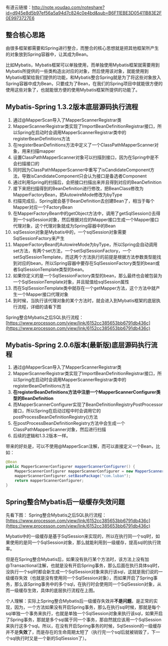 有道云链接：http://note.youdao.com/noteshare?id=d945e8d5b97ef56a5a94d7c824c0e4bd&sub=B6F11EBE3D05411B83E2F0E9973727E6

## 整合核心思路


由很多框架都需要和Spring进行整合，而整合的核心思想就是把其他框架所产生的对象放到Spring容器中，让其成为Bean。
​

比如Mybatis，Mybatis框架可以单独使用，而单独使用Mybatis框架就需要用到Mybatis所提供的一些类构造出对应的对象，然后使用该对象，就能使用到Mybatis框架给我们提供的功能，和Mybatis整合Spring就是为了将这些对象放入Spring容器中成为Bean，只要成为了Bean，在我们的Spring项目中就能很方便的使用这些对象了，也就能很方便的使用Mybatis框架所提供的功能了。


## Mybatis-Spring 1.3.2版本底层源码执行流程


1. 通过@MapperScan导入了MapperScannerRegistrar类
1. MapperScannerRegistrar类实现了ImportBeanDefinitionRegistrar接口，所以Spring在启动时会调用MapperScannerRegistrar类中的registerBeanDefinitions方法
1. 在registerBeanDefinitions方法中定义了一个ClassPathMapperScanner对象，用来扫描mapper
1. 设置ClassPathMapperScanner对象可以扫描到接口，因为在Spring中是不会扫描接口的
1. 同时因为ClassPathMapperScanner中重写了isCandidateComponent方法，导致isCandidateComponent只会认为接口是备选者Component
1. 通过利用Spring的扫描后，会把接口扫描出来并且得到对应的BeanDefinition
1. 接下来把扫描得到的BeanDefinition进行修改，把BeanClass修改为MapperFactoryBean，把AutowireMode修改为byType
1. 扫描完成后，Spring就会基于BeanDefinition去创建Bean了，相当于每个Mapper对应一个FactoryBean
1. 在MapperFactoryBean中的getObject方法中，调用了getSqlSession()去得到一个sqlSession对象，然后根据对应的Mapper接口生成一个Mapper接口代理对象，这个代理对象就成为Spring容器中的Bean
1. sqlSession对象是Mybatis中的，一个sqlSession对象需要SqlSessionFactory来产生
1. MapperFactoryBean的AutowireMode为byType，所以Spring会自动调用set方法，有两个set方法，一个setSqlSessionFactory，一个setSqlSessionTemplate，而这两个方法执行的前提是根据方法参数类型能找到对应的bean，所以Spring容器中要存在SqlSessionFactory类型的bean或者SqlSessionTemplate类型的bean。
1. 如果你定义的是一个SqlSessionFactory类型的bean，那么最终也会被包装为一个SqlSessionTemplate对象，并且赋值给sqlSession属性
1. 而在SqlSessionTemplate类中就存在一个getMapper方法，这个方法中就产生一个Mapper接口代理对象
1. 到时候，当执行该代理对象的某个方法时，就会进入到Mybatis框架的底层执行流程，详细的请看下图



Spring整合Mybatis之后SQL执行流程：
[https://www.processon.com/view/link/6152cc385653bb6791db436c](https://www.processon.com/view/link/6152cc385653bb6791db436c)


## Mybatis-Spring  2.0.6版本(最新版)底层源码执行流程

1. 通过@MapperScan导入了MapperScannerRegistrar类
1. MapperScannerRegistrar类实现了ImportBeanDefinitionRegistrar接口，所以Spring在启动时会调用MapperScannerRegistrar类中的registerBeanDefinitions方法
1. **在registerBeanDefinitions方法中注册一个MapperScannerConfigurer类型的BeanDefinition**
1. 而MapperScannerConfigurer实现了BeanDefinitionRegistryPostProcessor接口，所以Spring在启动过程中时会调用它的postProcessBeanDefinitionRegistry()方法
1. 在postProcessBeanDefinitionRegistry方法中会生成一个ClassPathMapperScanner对象，然后进行扫描
1. 后续的逻辑和1.3.2版本一样。



带来的好处是，可以不使用@MapperScan注解，而可以直接定义一个Bean，比如：
```java
@Bean
public MapperScannerConfigurer mapperScannerConfigurer() {
	MapperScannerConfigurer mapperScannerConfigurer = new MapperScannerConfigurer();
	mapperScannerConfigurer.setBasePackage("com.luban");
	return mapperScannerConfigurer;
}
```


## Spring整合Mybatis后一级缓存失效问题


先看下图：
Spring整合Mybatis之后SQL执行流程：
[https://www.processon.com/view/link/6152cc385653bb6791db436c](https://www.processon.com/view/link/6152cc385653bb6791db436c)
​

Mybatis中的一级缓存是基于SqlSession来实现的，所以在执行同一个sql时，如果使用的是同一个SqlSession对象，那么就能利用到一级缓存，提高sql的执行效率。
​

但是在Spring整合Mybatis后，如果没有执行某个方法时，该方法上没有加@Transactional注解，也就是没有开启Spring事务，那么后面在执行具体sql时，没执行一个sql时都会新生成一个SqlSession对象来执行该sql，这就是我们说的一级缓存失效（也就是没有使用同一个SqlSession对象），而如果开启了Spring事务，那么该Spring事务中的多个sql，在执行时会使用同一个SqlSession对象，从而一级缓存生效，具体的底层执行流程在上图。
​

个人理解：实际上Spring整合Mybatis后一级缓存失效并**不是问题**，是正常的实现，因为，一个方法如果没有开启Spring事务，那么在执行sql时候，那就是每个sql单独一个事务来执行，也就是单独一个SqlSession对象来执行该sql，如果开启了Spring事务，那就是多个sql属于同一个事务，那自然就应该用一个SqlSession来执行这多个sql。所以，在没有开启Spring事务的时候，SqlSession的一级缓存并不是**失效**了，而是存在的生命周期太短了（执行完一个sql后就被销毁了，下一个sql执行时又是一个新的SqlSession了）。
​


